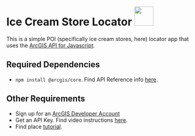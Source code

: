 # Ice Cream Store Locator <img src="https://user-images.githubusercontent.com/112517097/191794427-7580eb0a-417f-4d59-97e3-a72e2980d511.png" width="50">

This is a simple POI (specifically ice cream stores, here) locator app that uses the [ArcGIS API for Javascript](https://developers.arcgis.com/javascript/latest/).

## Required Dependencies

- `npm install @arcgis/core`. Find API Reference info [here](https://developers.arcgis.com/javascript/latest/api-reference/).


## Other Requirements

- Sign up for an [ArcGIS Developer Account](https://developers.arcgis.com/sign-up/)
- Get an API Key. Find video instructions [here](https://www.youtube.com/watch?v=StVncn6DLzc.).
- Find place [tutorial](https://developers.arcgis.com/javascript/latest/find-places/).

